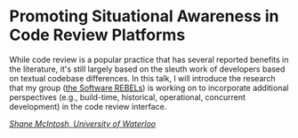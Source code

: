 # Promoting Situational Awareness in Code Review Platforms

While code review is a popular practice that has several reported benefits in the literature, it's still largely based on the sleuth work of developers based on textual codebase differences. In this talk, I will introduce the research that my group ([the Software REBELs](https://rebels.cs.uwaterloo.ca/)) is working on to incorporate additional perspectives (e.g., build-time, historical, operational, concurrent development) in the code review interface.

*[Shane McIntosh, University of Waterloo](../speakers.md#smcintosh)*

